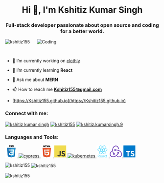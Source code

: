 <h1 align="center">Hi 👋, I'm Kshitiz Kumar Singh</h1>
<h3 align="center">Full-stack developer passionate about open source and coding for a better world.</h3>
<img align="right" alt="Coding" width="400" src="https://raw.githubusercontent.com/TheDudeThatCode/TheDudeThatCode/master/Assets/Developer.gif">

<p align="left"> <img src="https://komarev.com/ghpvc/?username=kshitiz155&label=Profile%20views&color=0e75b6&style=flat" alt="kshitiz155" /> </p>

<p align="left"> <a href="https://twitter.com/" target="blank"><img src="https://img.shields.io/twitter/follow/?logo=twitter&style=for-the-badge" alt="" /></a> </p>

- 🔭 I’m currently working on [clothly](https://github.com/Tapishagrawal/actual-shoes-7533)

- 🌱 I’m currently learning **React**

- 💬 Ask me about **MERN**

- 📫 How to reach me **Kshitiz155@gmail.com**

- [https://Kshitiz155.github.io](https://Kshitiz155.github.io)

<h3 align="left">Connect with me:</h3>
<p align="left">
<a href="https://www.linkedin.com/in/kshitiz-kumar-singh-7b33b6117/" target="blank"><img align="center" src="https://raw.githubusercontent.com/rahuldkjain/github-profile-readme-generator/master/src/images/icons/Social/linked-in-alt.svg" alt="kshitiz kumar singh" height="30" width="40" /></a>
<a href="https://codesandbox.com/kshitiz155" target="blank"><img align="center" src="https://raw.githubusercontent.com/rahuldkjain/github-profile-readme-generator/master/src/images/icons/Social/codesandbox.svg" alt="kshitiz155" height="30" width="40" /></a>
<a href="https://instagram.com/kshitiz.kumarsingh.9" target="blank"><img align="center" src="https://raw.githubusercontent.com/rahuldkjain/github-profile-readme-generator/master/src/images/icons/Social/instagram.svg" alt="kshitiz.kumarsingh.9" height="30" width="40" /></a>
</p>

<h3 align="left">Languages and Tools:</h3>
<p align="left"> <a href="https://www.w3schools.com/css/" target="_blank" rel="noreferrer"> <img src="https://raw.githubusercontent.com/devicons/devicon/master/icons/css3/css3-original-wordmark.svg" alt="css3" width="40" height="40"/> </a> <a href="https://www.cypress.io" target="_blank" rel="noreferrer"> <img src="https://raw.githubusercontent.com/simple-icons/simple-icons/6e46ec1fc23b60c8fd0d2f2ff46db82e16dbd75f/icons/cypress.svg" alt="cypress" width="40" height="40"/> </a> <a href="https://www.w3.org/html/" target="_blank" rel="noreferrer"> <img src="https://raw.githubusercontent.com/devicons/devicon/master/icons/html5/html5-original-wordmark.svg" alt="html5" width="40" height="40"/> </a> <a href="https://developer.mozilla.org/en-US/docs/Web/JavaScript" target="_blank" rel="noreferrer"> <img src="https://raw.githubusercontent.com/devicons/devicon/master/icons/javascript/javascript-original.svg" alt="javascript" width="40" height="40"/> </a> <a href="https://kubernetes.io" target="_blank" rel="noreferrer"> <img src="https://www.vectorlogo.zone/logos/kubernetes/kubernetes-icon.svg" alt="kubernetes" width="40" height="40"/> </a> <a href="https://reactjs.org/" target="_blank" rel="noreferrer"> <img src="https://raw.githubusercontent.com/devicons/devicon/master/icons/react/react-original-wordmark.svg" alt="react" width="40" height="40"/> </a> <a href="https://redux.js.org" target="_blank" rel="noreferrer"> <img src="https://raw.githubusercontent.com/devicons/devicon/master/icons/redux/redux-original.svg" alt="redux" width="40" height="40"/> </a> <a href="https://www.typescriptlang.org/" target="_blank" rel="noreferrer"> <img src="https://raw.githubusercontent.com/devicons/devicon/master/icons/typescript/typescript-original.svg" alt="typescript" width="40" height="40"/> </a> </p>

<p><img align="left" src="https://github-readme-stats.vercel.app/api/top-langs?username=kshitiz155&show_icons=true&locale=en&layout=compact" alt="kshitiz155" /></p>

<p>&nbsp;<img align="center" src="https://github-readme-stats.vercel.app/api?username=kshitiz155&show_icons=true&locale=en" alt="kshitiz155" /></p>

<p><img align="center" src="https://github-readme-streak-stats.herokuapp.com/?user=kshitiz155&" alt="kshitiz155" /></p>
